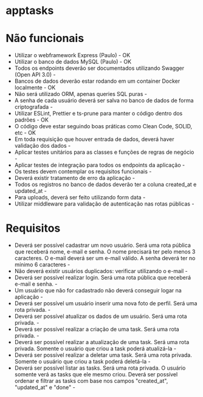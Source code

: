 # apptasks

# Não funcionais

- Utilizar o webframework Express (Paulo) - OK
- Utilizar o banco de dados MySQL (Paulo) - OK
- Todos os endpoints deverão ser documentados utilizando Swagger (Open API 3.0) - 
- Bancos de dados deverão estar rodando em um container Docker localmente - OK
- Não será utilizado ORM, apenas queries SQL puras - 
- A senha de cada usuário deverá ser salva no banco de dados de forma criptografada - 
- Utilizar ESLint, Prettier e ts-prune para manter o código dentro dos padrões - OK
- O código deve estar seguindo boas práticas como Clean Code, SOLID, etc - OK
- Em toda requisição que houver entrada de dados, deverá haver validação dos dados - 
- Aplicar testes unitários para as classes e funções de regras de negócio - 
- Aplicar testes de integração para todos os endpoints da aplicação - 
- Os testes devem contemplar os requisitos funcionais - 
- Deverá existir tratamento de erro da aplicação - 
- Todos os registros no banco de dados deverão ter a coluna created_at e updated_at - 
- Para uploads, deverá ser feito utilizando form data - 
- Utilizar middleware para validação de autenticação nas rotas públicas - 

# Requisitos
- Deverá ser possível cadastrar um novo usuário. Será uma rota pública que receberá nome, e-mail e senha. O nome precisará ter pelo menos 3 caracteres. O e-mail deverá ser um e-mail válido. A senha deverá ter no mínimo 6 caracteres - 
- Não deverá existir usuários duplicados: verificar utilizando o e-mail - 
- Deverá ser possível realizar login. Será uma rota pública que receberá e-mail e senha. - 
- Um usuário que não for cadastrado não deverá conseguir logar na aplicação - 
- Deverá ser possível um usuário inserir uma nova foto de perfil. Será uma rota privada. - 
- Deverá ser possível atualizar os dados de um usuário. Será uma rota privada. - 
- Deverá ser possível realizar a criação de uma task. Será uma rota privada. - 
- Deverá ser possível realizar a atualização de uma task. Será uma rota privada. Somente o usuário que criou a task poderá atualizá-la - 
- Deverá ser possível realizar a deletar uma task. Será uma rota privada. Somente o usuário que criou a task poderá deletá-la - 
- Deverá ser possível listar as tasks. Será uma rota privada. O usuário somente verá as tasks que ele mesmo criou. Deverá ser possível ordenar e filtrar as tasks com base nos campos "created_at", "updated_at" e "done" - 